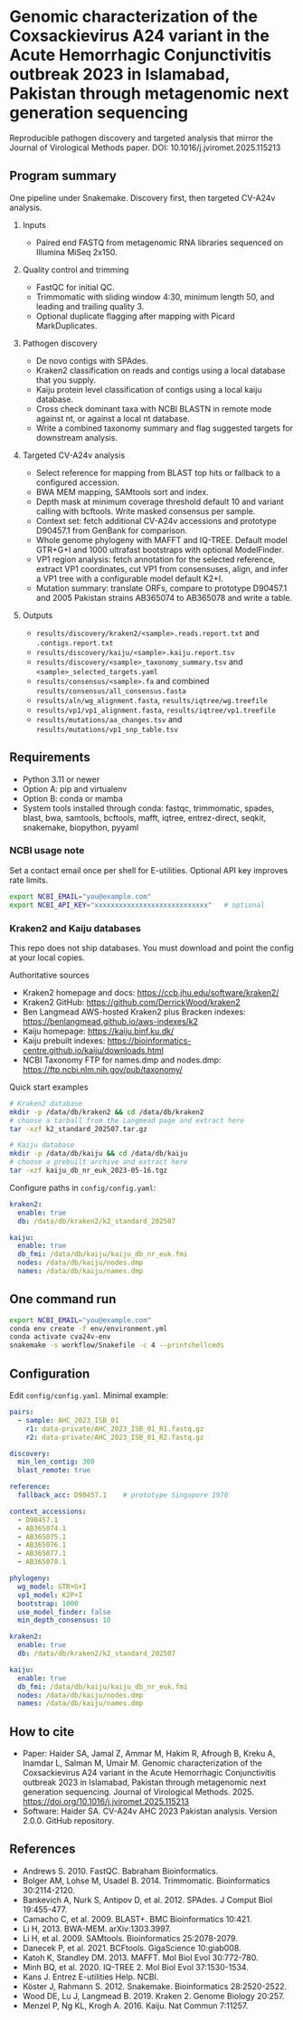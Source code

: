 # Genomic characterization of the Coxsackievirus A24 variant in the Acute Hemorrhagic Conjunctivitis outbreak 2023 in Islamabad, Pakistan through metagenomic next generation sequencing

Reproducible pathogen discovery and targeted analysis that mirror the Journal of Virological Methods paper. DOI: 10.1016/j.jviromet.2025.115213

## Program summary
One pipeline under Snakemake. Discovery first, then targeted CV-A24v analysis.

1) Inputs
   - Paired end FASTQ from metagenomic RNA libraries sequenced on Illumina MiSeq 2x150.

2) Quality control and trimming
   - FastQC for initial QC.
   - Trimmomatic with sliding window 4:30, minimum length 50, and leading and trailing quality 3.
   - Optional duplicate flagging after mapping with Picard MarkDuplicates.

3) Pathogen discovery
   - De novo contigs with SPAdes.
   - Kraken2 classification on reads and contigs using a local database that you supply.
   - Kaiju protein level classification of contigs using a local kaiju database.
   - Cross check dominant taxa with NCBI BLASTN in remote mode against nt, or against a local nt database.
   - Write a combined taxonomy summary and flag suggested targets for downstream analysis.

4) Targeted CV-A24v analysis
   - Select reference for mapping from BLAST top hits or fallback to a configured accession.
   - BWA MEM mapping, SAMtools sort and index.
   - Depth mask at minimum coverage threshold default 10 and variant calling with bcftools. Write masked consensus per sample.
   - Context set: fetch additional CV-A24v accessions and prototype D90457.1 from GenBank for comparison.
   - Whole genome phylogeny with MAFFT and IQ-TREE. Default model GTR+G+I and 1000 ultrafast bootstraps with optional ModelFinder.
   - VP1 region analysis: fetch annotation for the selected reference, extract VP1 coordinates, cut VP1 from consensuses, align, and infer a VP1 tree with a configurable model default K2+I.
   - Mutation summary: translate ORFs, compare to prototype D90457.1 and 2005 Pakistan strains AB365074 to AB365078 and write a table.

5) Outputs
   - `results/discovery/kraken2/<sample>.reads.report.txt` and `.contigs.report.txt`
   - `results/discovery/kaiju/<sample>.kaiju.report.tsv`
   - `results/discovery/<sample>_taxonomy_summary.tsv` and `<sample>_selected_targets.yaml`
   - `results/consensus/<sample>.fa` and combined `results/consensus/all_consensus.fasta`
   - `results/aln/wg_alignment.fasta`, `results/iqtree/wg.treefile`
   - `results/vp1/vp1_alignment.fasta`, `results/iqtree/vp1.treefile`
   - `results/mutations/aa_changes.tsv` and `results/mutations/vp1_snp_table.tsv`

## Requirements
- Python 3.11 or newer
- Option A: pip and virtualenv
- Option B: conda or mamba
- System tools installed through conda: fastqc, trimmomatic, spades, blast, bwa, samtools, bcftools, mafft, iqtree, entrez-direct, seqkit, snakemake, biopython, pyyaml

### NCBI usage note
Set a contact email once per shell for E-utilities. Optional API key improves rate limits.
```bash
export NCBI_EMAIL="you@example.com"
export NCBI_API_KEY="xxxxxxxxxxxxxxxxxxxxxxxxxxxx"   # optional
```

### Kraken2 and Kaiju databases
This repo does not ship databases. You must download and point the config at your local copies.

Authoritative sources
- Kraken2 homepage and docs: https://ccb.jhu.edu/software/kraken2/
- Kraken2 GitHub: https://github.com/DerrickWood/kraken2
- Ben Langmead AWS-hosted Kraken2 plus Bracken indexes: https://benlangmead.github.io/aws-indexes/k2
- Kaiju homepage: https://kaiju.binf.ku.dk/
- Kaiju prebuilt indexes: https://bioinformatics-centre.github.io/kaiju/downloads.html
- NCBI Taxonomy FTP for names.dmp and nodes.dmp: https://ftp.ncbi.nlm.nih.gov/pub/taxonomy/

Quick start examples
```bash
# Kraken2 database
mkdir -p /data/db/kraken2 && cd /data/db/kraken2
# choose a tarball from the Langmead page and extract here
tar -xzf k2_standard_202507.tar.gz

# Kaiju database
mkdir -p /data/db/kaiju && cd /data/db/kaiju
# choose a prebuilt archive and extract here
tar -xzf kaiju_db_nr_euk_2023-05-16.tgz
```

Configure paths in `config/config.yaml`:
```yaml
kraken2:
  enable: true
  db: /data/db/kraken2/k2_standard_202507

kaiju:
  enable: true
  db_fmi: /data/db/kaiju/kaiju_db_nr_euk.fmi
  nodes: /data/db/kaiju/nodes.dmp
  names: /data/db/kaiju/names.dmp
```

## One command run
```bash
export NCBI_EMAIL="you@example.com"
conda env create -f env/environment.yml
conda activate cva24v-env
snakemake -s workflow/Snakefile -c 4 --printshellcmds
```

## Configuration
Edit `config/config.yaml`. Minimal example:
```yaml
pairs:
  - sample: AHC_2023_ISB_01
    r1: data-private/AHC_2023_ISB_01_R1.fastq.gz
    r2: data-private/AHC_2023_ISB_01_R2.fastq.gz

discovery:
  min_len_contig: 300
  blast_remote: true

reference:
  fallback_acc: D90457.1    # prototype Singapore 1970

context_accessions:
  - D90457.1
  - AB365074.1
  - AB365075.1
  - AB365076.1
  - AB365077.1
  - AB365078.1

phylogeny:
  wg_model: GTR+G+I
  vp1_model: K2P+I
  bootstrap: 1000
  use_model_finder: false
  min_depth_consensus: 10

kraken2:
  enable: true
  db: /data/db/kraken2/k2_standard_202507

kaiju:
  enable: true
  db_fmi: /data/db/kaiju/kaiju_db_nr_euk.fmi
  nodes: /data/db/kaiju/nodes.dmp
  names: /data/db/kaiju/names.dmp
```

## How to cite
- Paper: Haider SA, Jamal Z, Ammar M, Hakim R, Afrough B, Kreku A, Inamdar L, Salman M, Umair M. Genomic characterization of the Coxsackievirus A24 variant in the Acute Hemorrhagic Conjunctivitis outbreak 2023 in Islamabad, Pakistan through metagenomic next generation sequencing. Journal of Virological Methods. 2025. https://doi.org/10.1016/j.jviromet.2025.115213
- Software: Haider SA. CV-A24v AHC 2023 Pakistan analysis. Version 2.0.0. GitHub repository.

## References
- Andrews S. 2010. FastQC. Babraham Bioinformatics.
- Bolger AM, Lohse M, Usadel B. 2014. Trimmomatic. Bioinformatics 30:2114-2120.
- Bankevich A, Nurk S, Antipov D, et al. 2012. SPAdes. J Comput Biol 19:455-477.
- Camacho C, et al. 2009. BLAST+. BMC Bioinformatics 10:421.
- Li H, 2013. BWA-MEM. arXiv:1303.3997.
- Li H, et al. 2009. SAMtools. Bioinformatics 25:2078-2079.
- Danecek P, et al. 2021. BCFtools. GigaScience 10:giab008.
- Katoh K, Standley DM. 2013. MAFFT. Mol Biol Evol 30:772-780.
- Minh BQ, et al. 2020. IQ-TREE 2. Mol Biol Evol 37:1530-1534.
- Kans J. Entrez E-utilities Help. NCBI.
- Köster J, Rahmann S. 2012. Snakemake. Bioinformatics 28:2520-2522.
- Wood DE, Lu J, Langmead B. 2019. Kraken 2. Genome Biology 20:257.
- Menzel P, Ng KL, Krogh A. 2016. Kaiju. Nat Commun 7:11257.
